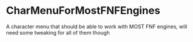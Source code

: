 # CharMenuForMostFNFEngines
A character menu that should be able to work with MOST FNF engines, will need some tweaking for all of them though
